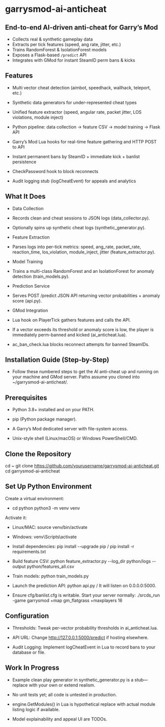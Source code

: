 # garrysmod-ai-anticheat

## End-to-end AI-driven anti-cheat for Garry’s Mod

- Collects real & synthetic gameplay data  
- Extracts per tick features (speed, ang rate, jitter, etc.)  
- Trains RandomForest & IsolationForest models  
- Exposes a Flask-based `/predict` API  
- Integrates with GMod for instant SteamID perm bans & kicks


## Features

- Multi vector cheat detection (aimbot, speedhack, wallhack, teleport, etc.)

- Synthetic data generators for under-represented cheat types

- Unified feature extractor (speed, angular rate, packet jitter, LOS violations, module inject)

- Python pipeline: data collection → feature CSV → model training → Flask API

- Garry’s Mod Lua hooks for real-time feature gathering and HTTP POST to API

- Instant permanent bans by SteamID + immediate kick + banlist persistence

- CheckPassword hook to block reconnects

- Audit logging stub (logCheatEvent) for appeals and analytics

## What It Does

- Data Collection

- Records clean and cheat sessions to JSON logs (data_collector.py).

- Optionally spins up synthetic cheat logs (synthetic_generator.py).

- Feature Extraction

- Parses logs into per-tick metrics: speed, ang_rate, packet_rate, reaction_time, los_violation, module_inject, jitter (feature_extractor.py).

- Model Training

- Trains a multi-class RandomForest and an IsolationForest for anomaly detection (train_models.py).

- Prediction Service

- Serves POST /predict JSON API returning vector probabilities + anomaly score (api.py).

- GMod Integration

- Lua hook on PlayerTick gathers features and calls the API.

- If a vector exceeds its threshold or anomaly score is low, the player is immediately perm-banned and kicked (ai_anticheat.lua).

- ac_ban_check.lua blocks reconnect attempts for banned SteamIDs.

## Installation Guide (Step-by-Step)

- Follow these numbered steps to get the AI anti-cheat up and running on your machine and GMod server. Paths assume you cloned into ~/garrysmod-ai-anticheat/.

## Prerequisites

- Python 3.8+ installed and on your PATH.

- pip (Python package manager).

- A Garry’s Mod dedicated server with file-system access.

- Unix-style shell (Linux/macOS) or Windows PowerShell/CMD.

## Clone the Repository

cd ~
git clone https://github.com/yourusername/garrysmod-ai-anticheat.git
cd garrysmod-ai-anticheat

## Set Up Python Environment

Create a virtual environment:

- cd python python3 -m venv venv

Activate it:

- Linux/MAC: source venv/bin/activate

- Windows: venv\Scripts\activate

- Install dependencies: pip install --upgrade pip / pip install -r requirements.txt

- Build feature CSV: python feature_extractor.py --log_dir python/logs --output python/features_all.csv

- Train models: python train_models.py

- Launch the prediction API: python api.py / It will listen on 0.0.0.0:5000.

- Ensure cfg/banlist.cfg is writable. Start your server normally: ./srcds_run -game garrysmod +map gm_flatgrass +maxplayers 16

## Configuration

- Thresholds: Tweak per-vector probability thresholds in ai_anticheat.lua.

- API URL: Change http://127.0.0.1:5000/predict if hosting elsewhere.

- Audit Logging: Implement logCheatEvent in Lua to record bans to your database or file.

## Work In Progress

- Example clean play generator in synthetic_generator.py is a stub—replace with your own or extend realism.

- No unit tests yet; all code is untested in production.

- engine.GetModules() in Lua is hypothetical replace with actual module listing logic if available.

- Model explainability and appeal UI are TODOs.


